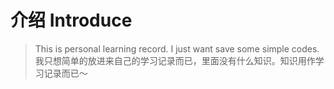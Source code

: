# 介绍 Introduce
>  This is personal learning record. I just want save some simple codes. 
我只想简单的放进来自己的学习记录而已，里面没有什么知识。知识用作学习记录而已～